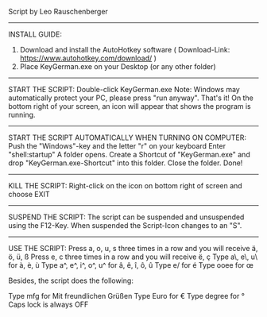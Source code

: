 Script by Leo Rauschenberger

----------------------------
INSTALL GUIDE:
1. Download and install the AutoHotkey software ( Download-Link: https://www.autohotkey.com/download/ )
2. Place KeyGerman.exe on your Desktop (or any other folder)
----------------------------
START THE SCRIPT:
Double-click KeyGerman.exe
Note: Windows may automatically protect your PC, please press "run anyway".
That's it! 
On the bottom right of your screen, an icon will appear that shows the program is running.
<hr>
START THE SCRIPT AUTOMATICALLY WHEN TURNING ON COMPUTER:
Push the "Windows"-key and the letter "r" on your keyboard
Enter "shell:startup"
A folder opens.
Create a Shortcut of "KeyGerman.exe" and drop "KeyGerman.exe-Shortcut" into this folder.
Close the folder. Done!
<hr>
KILL THE SCRIPT:
Right-click on the icon on bottom right of screen and choose EXIT
<hr>
SUSPEND THE SCRIPT:
The script can be suspended and unsuspended using the F12-Key. 
When suspended the Script-Icon changes to an "S".
<hr>
USE THE SCRIPT:
Press a, o, u, s three times in a row and you will receive ä, ö, ü, ß
Press e, c three times in a row and you will receive ë, ç
Type a\, e\, u\ for à, è, ù
Type a^, e^, i^, o^, u^ for â, ê, î, ô, û
Type e/ for é
Type ooee for œ

Besides, the script does the following:

Type mfg for Mit freundlichen Grüßen
Type Euro for €
Type degree for °
Caps lock is always OFF
